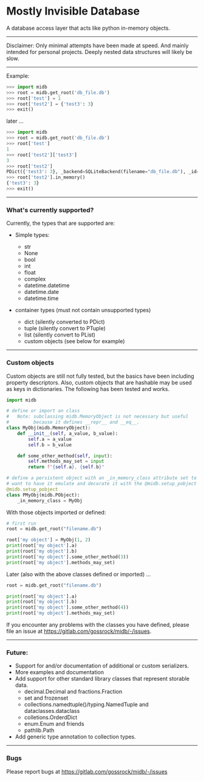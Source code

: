 # Mostly Invisible Database

A database access layer that acts like python in-memory objects. 

---
Disclaimer: Only minimal attempts have been made at speed. And mainly
intended for personal projects. Deeply nested data structures will 
likely be slow.

---
Example:

``` python
>>> import midb
>>> root = midb.get_root('db_file.db')
>>> root['test'] = 1
>>> root['test2'] = {'test3': 3}
>>> exit()
```
later ...
``` python
>>> import midb
>>> root = midb.get_root('db_file.db')
>>> root['test']
1
>>> root['test2']['test3']
3
>>> root['test2']
PDict({'test3': 3}, _backend=SQLiteBackend(filename="db_file.db"), _id=1, _temp=None)
>>> root['test2'].in_memory()
{'test3': 3}
>>> exit()
```

---
### What's currently supported?
Currently, the types that are supported are:

* Simple types:
    * str
    * None
    * bool
    * int
    * float
    * complex
    * datetime.datetime
    * datetime.date
    * datetime.time
    
* container types (must not contain unsupported types)
    * dict (silently converted to PDict)
    * tuple (silently convert to PTuple)
    * list (silently convert to PList)
    * custom objects (see below for example)
    
---
### Custom objects
Custom objects are still not fully tested, but the basics have been 
including property descriptors. Also, custom objects that are hashable may be used
as keys in dictionaries. The following has been tested and works.

``` python
import midb

# define or import an class
#   Note: subclassing midb.MemoryObject is not necessary but useful 
#         because it defines __repr__ and __eq__.
class MyObj(midb.MemoryObject):
    def __init__(self, a_value, b_value):
        self.a = a_value
        self.b = b_value

    def some_other_method(self, input):
        self.methods_may_set = input
        return f"{self.a}, {self.b}"

# define a persistent object with an _in_memory_class attribute set to the object you 
# want to have it emulate and decorate it with the @midb.setup_pobject decorator.
@midb.setup_pobject
class PMyObj(midb.PObject):
    _in_memory_class = MyObj
```
With those objects imported or defined:
``` python
# first run
root = midb.get_root("filename.db")

root['my object'] = MyObj(1, 2)
print(root['my object'].a)
print(root['my object'].b)
print(root['my object'].some_other_method(3))
print(root['my object'].methods_may_set)

```
Later (also with the above classes defined or imported) ...
``` python
root = midb.get_root("filename.db")

print(root['my object'].a)
print(root['my object'].b)
print(root['my object'].some_other_method(4))
print(root['my object'].methods_may_set)

```
If you encounter any problems with the classes you have defined, 
please file an issue at https://gitlab.com/gossrock/midb/-/issues.

---
### Future:

* Support for and/or documentation of additional or custom serializers.
* More examples and documentation
* Add support for other standard library classes that represent storable data.
    * decimal.Decimal and fractions.Fraction
    * set and frozenset
    * collections.namedtuple()/typing.NamedTuple and dataclasses.dataclass
    * colletions.OrderdDict
    * enum.Enum and friends
    * pathlib.Path
* Add generic type annotation to collection types.


---
### Bugs

Please report bugs at https://gitlab.com/gossrock/midb/-/issues 






